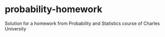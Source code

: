 # probability-homework
Solution for a homework from Probability and Statistics course of Charles University
